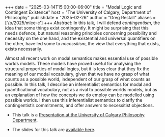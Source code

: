 +++
date = "2025-03-14T15:00:00-06:00"
title = "Modal Logic and Contingent Existence"
host = "The University of Calgary, Department of Philosophy"
publishdate = "2025-02-26"
author = "Greg Restall"
aliases = ['/p/2025/mlce-c']
+++
*Abstract*: 
In this talk, I will defend *contingentism*, the idea that some things exist
contingently. It might be surprising that this needs defence, but natural
reasoning principles concerning possibility and necessity on the one hand, and
the existential and universal quantifiers on the other, have led some to
_necessitism_, the view that everything that exists, exists necessarily.

Almost all recent work on modal semantics makes essential use of possible
worlds models. These models have proved useful for analysing the structural
properties of modal logics, but it is less clear that they fix the meaning of
our modal vocabulary, given that we have no grasp of what counts as a possible
world, independent of our grasp of what counts as possible. In this talk, I
describe an  inferentialist semantics for modal and quantificational
vocabulary, not as a rival to possible worlds models, but as an explanation of
how the concepts we do employ can be modelled using possible worlds. I then use
this inferentialist semantics to clarify the contingentist’s commitments, and
offer answers to necessitist objections.


* This talk is a [Presentation at the University of Calgary Philosophy Department](https://events.ucalgary.ca/arts/philosophy/event/488979-modal-logic-and-contingent-existence).


* The slides for this talk are [available here](https://www.icloud.com/iclouddrive/069g2dfv25vTkHoBEavT94eRg#mlce-calgary).
